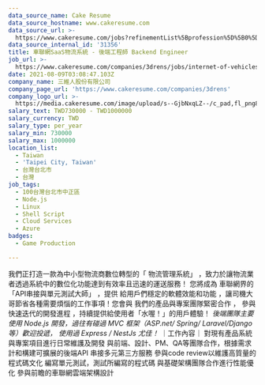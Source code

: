 ```yaml
---
data_source_name: Cake Resume
data_source_hostname: www.cakeresume.com
data_source_url: >-
  https://www.cakeresume.com/jobs?refinementList%5Bprofession%5D%5B0%5D=game-production&range%5Bsalary_range%5D%5Bmin%5D=100000
data_source_internal_id: '31356'
title: 車聯網SaaS物流系統 - 後端工程師 Backend Engineer
job_url: >-
  https://www.cakeresume.com/companies/3drens/jobs/internet-of-vehicles-platform-backend-engineer
date: 2021-08-09T03:08:47.103Z
company_name: 三維人股份有限公司
company_page_url: 'https://www.cakeresume.com/companies/3drens'
company_logo_url: >-
  https://media.cakeresume.com/image/upload/s--GjbNxqLZ--/c_pad,fl_png8,h_200,w_200/v1586935769/g1ecahxyojewz5xdadrk.png
salary_text: TWD730000 - TWD1000000
salary_currency: TWD
salary_type: per_year
salary_min: 730000
salary_max: 1000000
location_list:
  - Taiwan
  - 'Taipei City, Taiwan'
  - 台灣台北市
  - 台灣
job_tags:
  - 100台灣台北市中正區
  - Node.js
  - Linux
  - Shell Script
  - Cloud Services
  - Azure
badges:
  - Game Production

---
```


我們正打造一款為中小型物流商數位轉型的「 物流管理系統」 ，致力於讓物流業者透過系統中的數位化功能達到有效率且迅速的運送服務！ 您將成為 車聯網界的「API串接與單元測試大師」 ，提供 給用戶們穩定的軟體效能和功能 ，讓司機大哥節省各種需要煩惱的工作事項！您會與 我們的產品與專案團隊緊密合作 ， 參與快速迭代的開發進程 ，持續提供給使用者「水喔！」的用戶體驗！ *後端團隊主要使用 Node.js 開發，過往有碰過 MVC 框架（ASP.net/ Spring/ Laravel/Django 等）歡迎投遞， 使用過 Express / NestJs 尤佳！* ｜工作內容｜ 對現有產品系統與專案項目進行日常維護及開發 與前端、設計、PM、QA等團隊合作，根據需求計和構建可擴展的後端API 串接多元第三方服務 參與code review以維護高質量的程式碼文化 編寫單元測試，測試所編寫的程式碼 與基礎架構團隊合作進行性能優化 參與前瞻的車聯網雲端架構設計